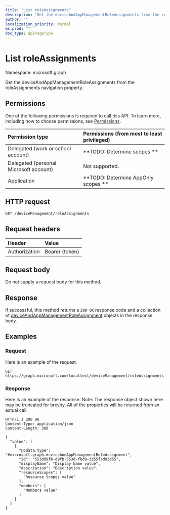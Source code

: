 ```yaml
---
title: "List roleAssignments"
description: "Get the deviceAndAppManagementRoleAssignments from the roleAssignments navigation property."
author: ""
localization_priority: Normal
ms.prod: ""
doc_type: apiPageType
---
```


# List roleAssignments

Namespace: microsoft.graph

Get the deviceAndAppManagementRoleAssignments from the roleAssignments navigation property.

## Permissions
One of the following permissions is required to call this API. To learn more, including how to choose permissions, see [Permissions](/concepts/permissions-reference.md).

|Permission type|Permissions (from most to least privileged)|
|:---|:---|
|Delegated (work or school account)|**TODO: Determine scopes **|
|Delegated (personal Microsoft account)|Not supported.|
|Application|**TODO: Determine AppOnly scopes **|

## HTTP request
<!-- {
  "blockType": "ignored"
}
-->
``` http
GET /deviceManagement/roleAssignments
```

## Request headers
|Header|Value|
|:---|:---|
|Authorization|Bearer {token}|

## Request body
Do not supply a request body for this method.

## Response
If successful, this method returns a `200 OK` response code and a collection of [deviceAndAppManagementRoleAssignment](../resources/deviceandappmanagementroleassignment.md) objects in the response body.

## Examples

### Request
Here is an example of the request.
<!-- {
  "blockType": "request",
  "name": "get_deviceandappmanagementroleassignment"
}
-->
``` http
GET https://graph.microsoft.com/localtest/deviceManagement/roleAssignments
```

### Response
Here is an example of the response. Note: The response object shown here may be truncated for brevity. All of the properties will be returned from an actual call.
<!-- {
  "blockType": "response",
  "truncated": true,
  "@odata.type": "collection(microsoft.graph.deviceandappmanagementroleassignment)"
}
-->
``` http
HTTP/1.1 200 OK
Content-Type: application/json
Content-Length: 380

{
  "value": [
    {
      "@odata.type": "#microsoft.graph.deviceAndAppManagementRoleAssignment",
      "id": "553dd9fb-d9fb-553d-fbd9-3d55fbd93d55",
      "displayName": "Display Name value",
      "description": "Description value",
      "resourceScopes": [
        "Resource Scopes value"
      ],
      "members": [
        "Members value"
      ]
    }
  ]
}
```

